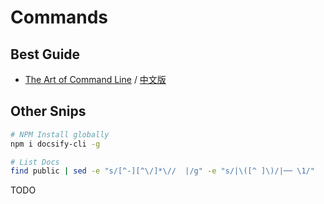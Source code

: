 # Commands

## Best Guide

- [The Art of Command Line](https://github.com/jlevy/the-art-of-command-line/blob/master/README.md)
 / [中文版](https://github.com/jlevy/the-art-of-command-line/blob/master/README-zh.md)

## Other Snips

```bash
# NPM Install globally
npm i docsify-cli -g
```

```bash
# List Docs
find public | sed -e "s/[^-][^\/]*\//  |/g" -e "s/|\([^ ]\)/|── \1/"
```

TODO
